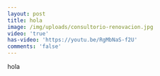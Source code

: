 ```yaml
---
layout: post
title: hola
image: /img/uploads/consultorio-renovacion.jpg
video: 'true'
has-video: 'https://youtu.be/RgMbNaS-f2U'
comments: 'false'
---
```

hola
